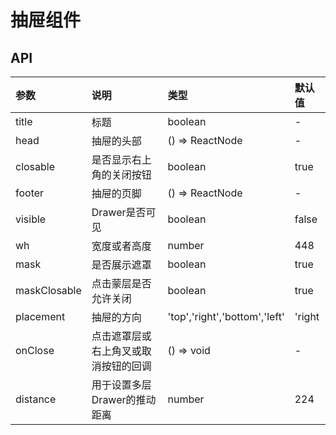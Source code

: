 # 抽屉组件

## API

| 参数          | 说明                                 | 类型                          | 默认值 |
| :------------ | :----------------------------------- | :---------------------------- | :----- |
| title         | 标题                                 | boolean                       | -      |
| head          | 抽屉的头部                           | () => ReactNode               | -      |
| closable      | 是否显示右上角的关闭按钮             | boolean                       | true   |
| footer        | 抽屉的页脚                           | () => ReactNode               | -      |
| visible       | Drawer是否可见                       | boolean                       | false  |
| wh            | 宽度或者高度                         | number                        | 448    |
| mask          | 是否展示遮罩                         | boolean                       | true   |
| maskClosable  | 点击蒙层是否允许关闭                 | boolean                       | true   |
| placement     | 抽屉的方向                           | 'top','right','bottom','left' | 'right |
| onClose       | 点击遮罩层或右上角叉或取消按钮的回调 | () => void                    | -      |
| distance      | 用于设置多层Drawer的推动距离         | number                        | 224    |
